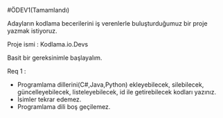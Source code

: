 #ÖDEV1(Tamamlandı)

Adayların kodlama becerilerini iş verenlerle buluşturduğumuz bir proje yazmak istiyoruz.

Proje ismi : Kodlama.io.Devs

Basit bir gereksinimle başlayalım.

Req 1 :

   * Programlama dillerini(C#,Java,Python) ekleyebilecek, silebilecek, güncelleyebilecek, listeleyebilecek, id ile getirebilecek kodları yazınız.
   * İsimler tekrar edemez.
   * Programlama dili boş geçilemez.
